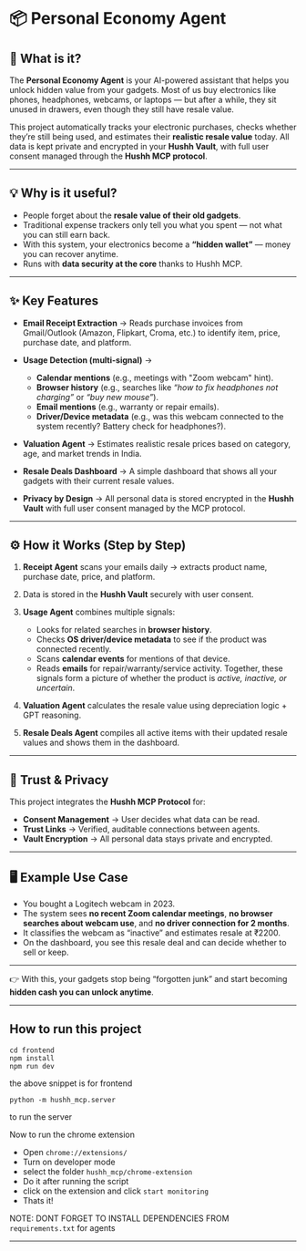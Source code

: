 

# 📦 Personal Economy Agent

## 🚀 What is it?

The **Personal Economy Agent** is your AI-powered assistant that helps you unlock hidden value from your gadgets. Most of us buy electronics like phones, headphones, webcams, or laptops — but after a while, they sit unused in drawers, even though they still have resale value.

This project automatically tracks your electronic purchases, checks whether they’re still being used, and estimates their **realistic resale value** today. All data is kept private and encrypted in your **Hushh Vault**, with full user consent managed through the **Hushh MCP protocol**.

---

## 💡 Why is it useful?

* People forget about the **resale value of their old gadgets**.
* Traditional expense trackers only tell you what you spent — not what you can still earn back.
* With this system, your electronics become a **“hidden wallet”** — money you can recover anytime.
* Runs with **data security at the core** thanks to Hushh MCP.

---

## ✨ Key Features

* **Email Receipt Extraction** → Reads purchase invoices from Gmail/Outlook (Amazon, Flipkart, Croma, etc.) to identify item, price, purchase date, and platform.
* **Usage Detection (multi-signal)** →

  * **Calendar mentions** (e.g., meetings with "Zoom webcam" hint).
  * **Browser history** (e.g., searches like *“how to fix headphones not charging”* or *“buy new mouse”*).
  * **Email mentions** (e.g., warranty or repair emails).
  * **Driver/Device metadata** (e.g., was this webcam connected to the system recently? Battery check for headphones?).
* **Valuation Agent** → Estimates realistic resale prices based on category, age, and market trends in India.
* **Resale Deals Dashboard** → A simple dashboard that shows all your gadgets with their current resale values.
* **Privacy by Design** → All personal data is stored encrypted in the **Hushh Vault** with full user consent managed by the MCP protocol.

---

## ⚙️ How it Works (Step by Step)

1. **Receipt Agent** scans your emails daily → extracts product name, purchase date, price, and platform.
2. Data is stored in the **Hushh Vault** securely with user consent.
3. **Usage Agent** combines multiple signals:

   * Looks for related searches in **browser history**.
   * Checks **OS driver/device metadata** to see if the product was connected recently.
   * Scans **calendar events** for mentions of that device.
   * Reads **emails** for repair/warranty/service activity.
     Together, these signals form a picture of whether the product is *active, inactive, or uncertain*.
4. **Valuation Agent** calculates the resale value using depreciation logic + GPT reasoning.
5. **Resale Deals Agent** compiles all active items with their updated resale values and shows them in the dashboard.

---

## 🔐 Trust & Privacy

This project integrates the **Hushh MCP Protocol** for:

* **Consent Management** → User decides what data can be read.
* **Trust Links** → Verified, auditable connections between agents.
* **Vault Encryption** → All personal data stays private and encrypted.

---

## 🖥️ Example Use Case

* You bought a Logitech webcam in 2023.
* The system sees **no recent Zoom calendar meetings**, **no browser searches about webcam use**, and **no driver connection for 2 months**.
* It classifies the webcam as “inactive” and estimates resale at ₹2200.
* On the dashboard, you see this resale deal and can decide whether to sell or keep.

---

👉 With this, your gadgets stop being “forgotten junk” and start becoming **hidden cash you can unlock anytime**.

---
## How to run this project

```
cd frontend
npm install
npm run dev
```
the above snippet is for frontend

```
python -m hushh_mcp.server
```
to run the server

Now to run the chrome extension

- Open ```chrome://extensions/```
- Turn on developer mode
- select the folder ```hushh_mcp/chrome-extension```
- Do it after running the script
- click on the extension and click ```start monitoring```
- Thats it!

NOTE: DONT FORGET TO INSTALL DEPENDENCIES FROM ```requirements.txt``` for agents

---